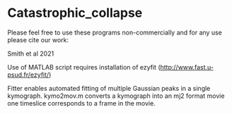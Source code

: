 # Catastrophic_collapse

Please feel free to use these programs non-commercially and for any use please cite our work:

Smith et al 2021

Use of MATLAB script requires installation of ezyfit (http://www.fast.u-psud.fr/ezyfit/)

Fitter enables automated fitting of multiple Gaussian peaks in a single kymograph.
kymo2mov.m converts a kymograph into an mj2 format movie one timeslice corresponds to a frame in the movie.
